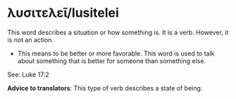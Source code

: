 # λυσιτελεῖ/lusitelei
This word describes a situation or how something is. It is a verb. However, it is not an action. 

* This means to be better or more favorable. This word is used to talk about something that is better for someone than something else. 

See: Luke 17:2

**Advice to translators**: This type of verb describes a state of being. 
